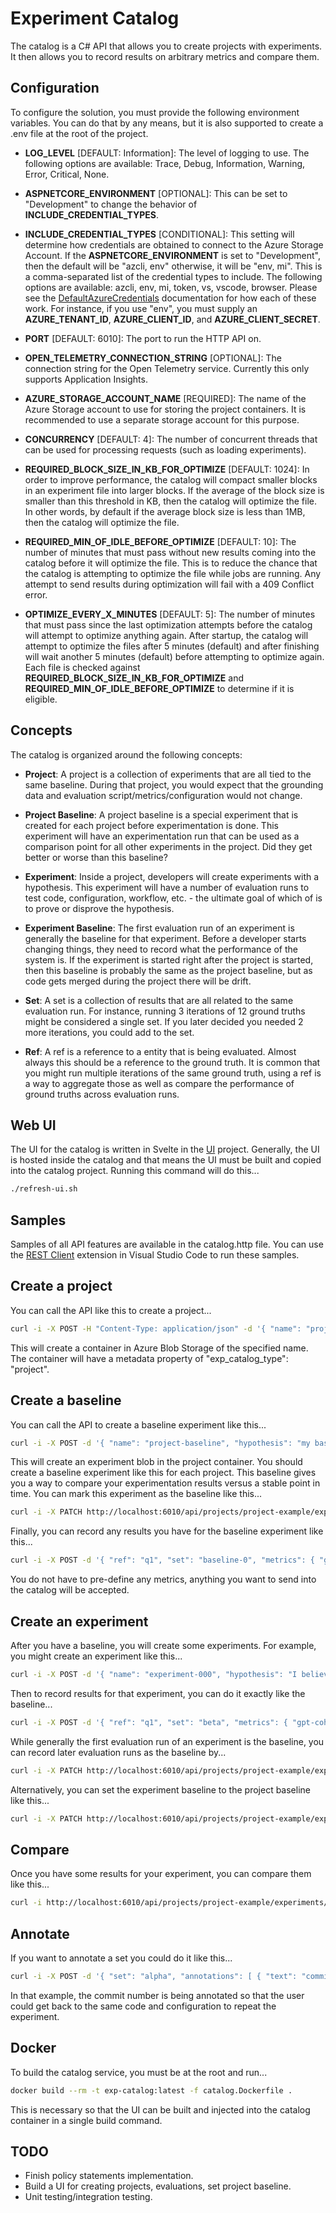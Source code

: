 # Experiment Catalog

The catalog is a C# API that allows you to create projects with experiments. It then allows you to record results on arbitrary metrics and compare them.

## Configuration

To configure the solution, you must provide the following environment variables. You can do that by any means, but it is also supported to create a .env file at the root of the project.

- **LOG_LEVEL** [DEFAULT: Information]: The level of logging to use. The following options are available: Trace, Debug, Information, Warning, Error, Critical, None.

- **ASPNETCORE_ENVIRONMENT** [OPTIONAL]: This can be set to "Development" to change the behavior of **INCLUDE_CREDENTIAL_TYPES**.

- **INCLUDE_CREDENTIAL_TYPES** [CONDITIONAL]: This setting will determine how credentials are obtained to connect to the Azure Storage Account. If the **ASPNETCORE_ENVIRONMENT** is set to "Development", then the default will be "azcli, env" otherwise, it will be "env, mi". This is a comma-separated list of the credential types to include. The following options are available: azcli, env, mi, token, vs, vscode, browser. Please see the [DefaultAzureCredentials](https://learn.microsoft.com/en-us/dotnet/api/azure.identity.defaultazurecredential?view=azure-dotnet) documentation for how each of these work. For instance, if you use "env", you must supply an **AZURE_TENANT_ID**, **AZURE_CLIENT_ID**, and **AZURE_CLIENT_SECRET**.

- **PORT** [DEFAULT: 6010]: The port to run the HTTP API on.

- **OPEN_TELEMETRY_CONNECTION_STRING** [OPTIONAL]: The connection string for the Open Telemetry service. Currently this only supports Application Insights.

- **AZURE_STORAGE_ACCOUNT_NAME** [REQUIRED]: The name of the Azure Storage account to use for storing the project containers. It is recommended to use a separate storage account for this purpose.

- **CONCURRENCY** [DEFAULT: 4]: The number of concurrent threads that can be used for processing requests (such as loading experiments).

- **REQUIRED_BLOCK_SIZE_IN_KB_FOR_OPTIMIZE** [DEFAULT: 1024]: In order to improve performance, the catalog will compact smaller blocks in an experiment file into larger blocks. If the average of the block size is smaller than this threshold in KB, then the catalog will optimize the file. In other words, by default if the average block size is less than 1MB, then the catalog will optimize the file.

- **REQUIRED_MIN_OF_IDLE_BEFORE_OPTIMIZE** [DEFAULT: 10]: The number of minutes that must pass without new results coming into the catalog before it will optimize the file. This is to reduce the chance that the catalog is attempting to optimize the file while jobs are running. Any attempt to send results during optimization will fail with a 409 Conflict error.

- **OPTIMIZE_EVERY_X_MINUTES** [DEFAULT: 5]: The number of minutes that must pass since the last optimization attempts before the catalog will attempt to optimize anything again. After startup, the catalog will attempt to optimize the files after 5 minutes (default) and after finishing will wait another 5 minutes (default) before attempting to optimize again. Each file is checked against **REQUIRED_BLOCK_SIZE_IN_KB_FOR_OPTIMIZE** and **REQUIRED_MIN_OF_IDLE_BEFORE_OPTIMIZE** to determine if it is eligible.

## Concepts

The catalog is organized around the following concepts:

- **Project**: A project is a collection of experiments that are all tied to the same baseline. During that project, you would expect that the grounding data and evaluation script/metrics/configuration would not change.

- **Project Baseline**: A project baseline is a special experiment that is created for each project before experimentation is done. This experiment will have an experimentation run that can be used as a comparison point for all other experiments in the project. Did they get better or worse than this baseline?

- **Experiment**: Inside a project, developers will create experiments with a hypothesis. This experiment will have a number of evaluation runs to test code, configuration, workflow, etc. - the ultimate goal of which of is to prove or disprove the hypothesis.

- **Experiment Baseline**: The first evaluation run of an experiment is generally the baseline for that experiment. Before a developer starts changing things, they need to record what the performance of the system is. If the experiment is started right after the project is started, then this baseline is probably the same as the project baseline, but as code gets merged during the project there will be drift.

- **Set**: A set is a collection of results that are all related to the same evaluation run. For instance, running 3 iterations of 12 ground truths might be considered a single set. If you later decided you needed 2 more iterations, you could add to the set.

- **Ref**: A ref is a reference to a entity that is being evaluated. Almost always this should be a reference to the ground truth. It is common that you might run multiple iterations of the same ground truth, using a ref is a way to aggregate those as well as compare the performance of ground truths across evaluation runs.

## Web UI

The UI for the catalog is written in Svelte in the [UI](./ui) project. Generally, the UI is hosted inside the catalog and that means the UI must be built and copied into the catalog project. Running this command will do this...

```bash
./refresh-ui.sh
```

## Samples

Samples of all API features are available in the catalog.http file. You can use the [REST Client](https://marketplace.visualstudio.com/items?itemName=humao.rest-client) extension in Visual Studio Code to run these samples.

## Create a project

You can call the API like this to create a project...

```bash
curl -i -X POST -H "Content-Type: application/json" -d '{ "name": "project-example" }' http://localhost:6010/api/projects
```

This will create a container in Azure Blob Storage of the specified name. The container will have a metadata property of "exp_catalog_type": "project".

## Create a baseline

You can call the API to create a baseline experiment like this...

```bash
curl -i -X POST -d '{ "name": "project-baseline", "hypothesis": "my baseline" }' -H "Content-Type: application/json" http://localhost:6010/api/projects/project-example/experiments
```

This will create an experiment blob in the project container. You should create a baseline experiment like this for each project. This baseline gives you a way to compare your experimentation results versus a stable point in time. You can mark this experiment as the baseline like this...

```bash
curl -i -X PATCH http://localhost:6010/api/projects/project-example/experiments/project-baseline/baseline
```

Finally, you can record any results you have for the baseline experiment like this...

```bash
curl -i -X POST -d '{ "ref": "q1", "set": "baseline-0", "metrics": { "gpt-coherance": 2, "gpt-relevance": 3, "gpt-correctness": 2 } }' -H "Content-Type: application/json" http://localhost:6010/api/projects/project-example/experiments/project-baseline/results
```

You do not have to pre-define any metrics, anything you want to send into the catalog will be accepted.

## Create an experiment

After you have a baseline, you will create some experiments. For example, you might create an experiment like this...

```bash
curl -i -X POST -d '{ "name": "experiment-000", "hypothesis": "I believe decreasing the temperature will give better results." }' -H "Content-Type: application/json" http://localhost:6010/api/projects/project-example/experiments
```

Then to record results for that experiment, you can do it exactly like the baseline...

```bash
curl -i -X POST -d '{ "ref": "q1", "set": "beta", "metrics": { "gpt-coherance": 3, "gpt-relevance": 2, "gpt-correctness": 3 } }' -H "Content-Type: application/json" http://localhost:6010/api/projects/project-example/experiments/experiment-000/results
```

While generally the first evaluation run of an experiment is the baseline, you can record later evaluation runs as the baseline by...

```bash
curl -i -X PATCH http://localhost:6010/api/projects/project-example/experiments/experiment-000/sets/my-baseline/baseline
```

Alternatively, you can set the experiment baseline to the project baseline like this...

```bash
curl -i -X PATCH http://localhost:6010/api/projects/project-example/experiments/experiment-000/:project/baseline
```

## Compare

Once you have some results for your experiment, you can compare them like this...

```bash
curl -i http://localhost:6010/api/projects/project-example/experiments/experiment-000/compare
```

## Annotate

If you want to annotate a set you could do it like this...

```bash
curl -i -X POST -d '{ "set": "alpha", "annotations": [ { "text": "commit 3746hf", "uri": "https://dev.azure.com/commit" } ] }' -H "Content-Type: application/json" http://localhost:6010/api/projects/project-01/experiments/pelasne-01/results
```

In that example, the commit number is being annotated so that the user could get back to the same code and configuration to repeat the experiment.

## Docker

To build the catalog service, you must be at the root and run...

```bash
docker build --rm -t exp-catalog:latest -f catalog.Dockerfile .
```

This is necessary so that the UI can be built and injected into the catalog container in a single build command.

## TODO

- Finish policy statements implementation.
- Build a UI for creating projects, evaluations, set project baseline.
- Unit testing/integration testing.
